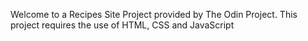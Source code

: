 Welcome to a Recipes Site Project provided by The Odin Project.
This project requires the use of HTML, CSS and JavaScript
